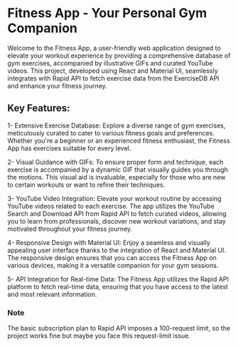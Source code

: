 # Fitness App - Your Personal Gym Companion

Welcome to the Fitness App, a user-friendly web application designed to elevate your workout experience by providing a comprehensive database of gym exercises, accompanied by illustrative GIFs and curated YouTube videos. This project, developed using React and Material UI, seamlessly integrates with Rapid API to fetch exercise data from the ExerciseDB API and enhance your fitness journey.
## Key Features:

1- Extensive Exercise Database: Explore a diverse range of gym exercises, meticulously curated to cater to various fitness goals and preferences. Whether you're a beginner or an experienced fitness enthusiast, the Fitness App has exercises suitable for every level.

2- Visual Guidance with GIFs: To ensure proper form and technique, each exercise is accompanied by a dynamic GIF that visually guides you through the motions. This visual aid is invaluable, especially for those who are new to certain workouts or want to refine their techniques.

3- YouTube Video Integration: Elevate your workout routine by accessing YouTube videos related to each exercise. The app utilizes the YouTube Search and Download API from Rapid API to fetch curated videos, allowing you to learn from professionals, discover new workout variations, and stay motivated throughout your fitness journey.

4- Responsive Design with Material UI: Enjoy a seamless and visually appealing user interface thanks to the integration of React and Material UI. The responsive design ensures that you can access the Fitness App on various devices, making it a versatile companion for your gym sessions.

5- API Integration for Real-time Data: The Fitness App utilizes the Rapid API platform to fetch real-time data, ensuring that you have access to the latest and most relevant information.

### Note

The basic subscription plan to Rapid API imposes a 100-request limit, so the project works fine but maybe you face this request-limit issue.


